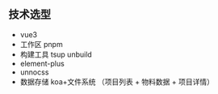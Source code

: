 ## 技术选型
- vue3
- 工作区 pnpm
- 构建工具 tsup unbuild
- element-plus
- unnocss
- 数据存储 koa+文件系统 （项目列表 + 物料数据 + 项目详情）
